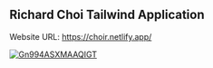 ## Richard Choi Tailwind Application

Website URL:
https://choir.netlify.app/

<a href = "https://choir.netlify.app/">


![Gn994ASXMAAQIGT](https://github.com/user-attachments/assets/6fa83f13-c1a3-4eca-b43f-a0c8578d1f2c)
</a>
